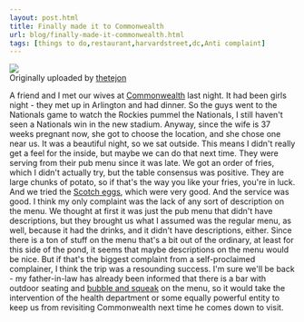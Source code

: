 ```yaml
---
layout: post.html
title: Finally made it to Commonwealth
url: blog/finally-made-it-commonwealth.html
tags: [things to do,restaurant,harvardstreet,dc,Anti complaint]
---
```

[![](http://farm4.static.flickr.com/3025/2770087626_61d302af79_m.jpg)](http://www.flickr.com/photos/thetejon/2770087626/)  
Originally uploaded by [thetejon](http://www.flickr.com/people/thetejon/)

A friend and I met our wives at [Commonwealth](http://commonwealthgastropub.com/) last night. It had been girls night - they met up in Arlington and had dinner. So the guys went to the Nationals game to watch the Rockies pummel the Nationals, I still haven't seen a Nationals win in the new stadium. Anyway, since the wife is 37 weeks pregnant now, she got to choose the location, and she chose one near us. It was a beautiful night, so we sat outside. This means I didn't really get a feel for the inside, but maybe we can do that next time. They were serving from their pub menu since it was late. We got an order of fries, which I didn't actually try, but the table consensus was positive. They are large chunks of potato, so if that's the way you like your fries, you're in luck. And we tried the [Scotch eggs](http://en.wikipedia.org/wiki/Scotch_egg), which were very good. And the service was good. I think my only complaint was the lack of any sort of description on the menu. We thought at first it was just the pub menu that didn't have descriptions, but they brought us what I assumed was the regular menu, as well, because it had the drinks, and it didn't have descriptions, either. Since there is a ton of stuff on the menu that's a bit out of the ordinary, at least for this side of the pond, it seems that maybe descriptions on the menu would be nice. But if that's the biggest complaint from a self-proclaimed complainer, I think the trip was a resounding success. I'm sure we'll be back - my father-in-law has already been informed that there is a bar with outdoor seating and [bubble and squeak](http://en.wikipedia.org/wiki/Bubble_and_squeak) on the menu, so it would take the intervention of the health department or some equally powerful entity to keep us from revisiting Commonwealth next time he comes down to visit.   

